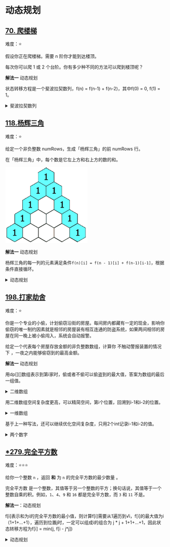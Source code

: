 # 动态规划

## [70. 爬楼梯](https://leetcode.cn/problems/climbing-stairs)

难度：⭐️

假设你正在爬楼梯。需要 n 阶你才能到达楼顶。

每次你可以爬 1 或 2 个台阶。你有多少种不同的方法可以爬到楼顶呢？

**解法一** 动态规划

状态转移方程是一个斐波拉契数列，f(n) = f(n-1) + f(n-2)，其中f(0) = 0, f(1) = 1。

<details>
  <summary>斐波拉契数列</summary>
  
  ```java
    public int climbStairs(int n) {
        int l1 = 0;
        int l2 = 1;
        int sum = 0;
        for (int i = 0; i < n; i++) {
            sum = l1 + l2;
            l1 = l2;
            l2 = sum;
        }
        return sum;
    }
  ```
</details>

## [118.杨辉三角](https://leetcode.cn/problems/pascals-triangle/description)

难度：⭐️

给定一个非负整数 numRows，生成「杨辉三角」的前 numRows 行。

在「杨辉三角」中，每个数是它左上方和右上方的数的和。

![杨辉三角](../../../../img/pascal-triangle-animated2.gif)

**解法一** 动态规划

杨辉三角的每一列的元素满足条件`f(n)[i] = f(n - 1)[i] + f(n-1)[i-1]`，根据条件直接循环。

<details>
  <summary>动态规划</summary>

  ```java
    public List<List<Integer>> generate(int numRows) {
         List<List<Integer>> ans = new ArrayList<>(numRows);
         // f(n)[i] = f(n - 1)[i] + f(n-1)[i-1]
         for (int i = 0; i < numRows; i++) {
            List<Integer> row = new ArrayList<>(i + 1);
            for (int j = 0; j < i + 1; j++) {
                if (j == 0 || j == i) {
                    row.add(1);
                } else {
                    List<Integer> last = ans.get(i - 1);
                    row.add(last.get(j) + last.get(j - 1));
                }
            }
            ans.add(row);
         }
         return ans;
    }
  ```
</details>

## [198.打家劫舍](https://leetcode.cn/problems/house-robber/description)

难度：⭐️

你是一个专业的小偷，计划偷窃沿街的房屋。每间房内都藏有一定的现金，影响你偷窃的唯一制约因素就是相邻的房屋装有相互连通的防盗系统，如果两间相邻的房屋在同一晚上被小偷闯入，系统会自动报警。

给定一个代表每个房屋存放金额的非负整数数组，计算你 不触动警报装置的情况下 ，一夜之内能够偷窃到的最高金额。

**解法一** 动态规划

用dp[][]数组表示到第i家时，偷或者不偷可以偷盗到的最大值，答案为数组的最后一组值。

<details>
  <summary>二维数组</summary>

  ```java
    public int rob(int[] nums) {
        int[][] dp = new int[nums.length][2];
        int max = 0;
        for (int i = 0; i < nums.length; i++) {
            if (i == 0) {
                dp[i][0] = 0;
                dp[i][1] = nums[i];
            } else {
                dp[i][0] = Math.max(dp[i - 1][0], dp[i - 1][1]);
                dp[i][1] = dp[i - 1][0] + nums[i];
            }
        }
        int[] ans = dp[nums.length - 1];
        return Math.max(ans[0], ans[1]);
    }
  ```
</details>

用二维数组空间复杂度更高，可以精简空间，第i个位置，回溯到i-1和i-2的位置。

<details>
  <summary>一维数组</summary>

  ```java
    public int rob(int[] nums) {
        if (nums.length == 1) {
            return nums[0];
        }
        if (nums.length == 2) {
            return Math.max(nums[0], nums[1]);
        }
        int[] dp = new int[nums.length];
        dp[0] = nums[0];
        dp[1] = Math.max(nums[0], nums[1]);
        for (int i = 2; i < nums.length; i++) {
            dp[i] = Math.max(dp[i - 2] + nums[i], dp[i - 1]);
        }
        return dp[nums.length - 1];
    }
  ```
</details>

基于上一种写法，还可以继续优化空间复杂度，只用2个int记录i-1和i-2的值。

<details>
  <summary>两个数字</summary>

  ```java
    public int rob(int[] nums) {
        if (nums.length == 1) {
            return nums[0];
        }
        int last1 = nums[0];
        int last0 = Math.max(nums[0], nums[1]);
        for (int i = 2; i < nums.length; i++) {
            int temp = last0;
            last0 = Math.max(last1 + nums[i], last0);
            last1 = temp;
        }
        return last0;
    }
  ```
</details>

## [*279.完全平方数](https://leetcode.cn/problems/perfect-squares/description)

难度：⭐️⭐️⭐️

给你一个整数 `n` ，返回 **和** 为 `n` 的完全平方数的最少数量 。

完全平方数 是一个整数，其值等于另一个整数的平方；换句话说，其值等于一个整数自乘的积。例如，`1`、`4`、`9` 和 `16` 都是完全平方数，而 `3` 和 `11` 不是。

**解法一**：动态规划

f[i]表示和为i的完全平方数的最小值，则计算f[i]需要从1遍历到√i，f[i]的最大值为i（1+1+...+1），遍历到位置j时，一定可以组成i的组合为 j * j + 1+1+...+1，因此状态转移方程为f[i] = min(j, f[i - j*j])

<details>
  <summary>动态规划</summary>

  ```java
    public int numSquares(int n) {
        int[] f = new int[n + 1];
        for (int i = 1; i <= n; i++) {
            int min = Integer.MAX_VALUE;
            for (int j = 1; j * j <= i; j++) {
                min = Math.min(min, f[i - j * j] + 1);
            }
            f[i] = min;
        }
        return f[n];
    }
  ```
</details>
